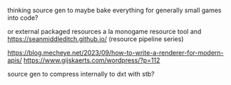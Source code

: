 thinking source gen to maybe bake everything for generally small games into code?

or external packaged resources a la monogame resource tool and 
https://seanmiddleditch.github.io/ (resource pipeline series)

https://blog.mecheye.net/2023/09/how-to-write-a-renderer-for-modern-apis/
https://www.gijskaerts.com/wordpress/?p=112

  

source gen to compress internally to dxt with stb?